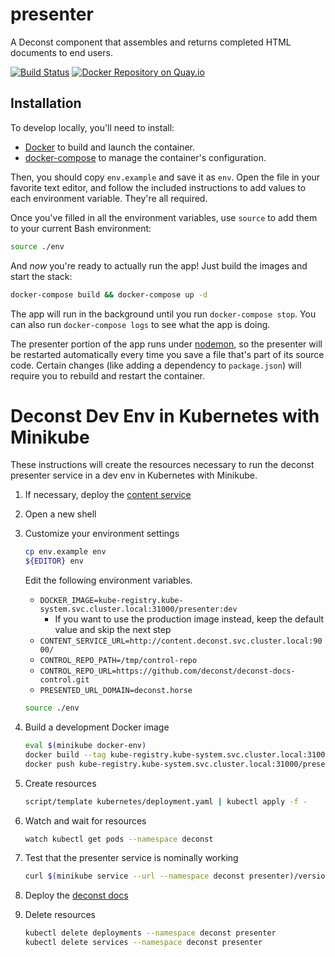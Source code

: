 # presenter

A Deconst component that assembles and returns completed HTML documents to end users.

[![Build Status](https://travis-ci.org/deconst/presenter.svg?branch=master)](https://travis-ci.org/deconst/presenter)
[![Docker Repository on Quay.io](https://quay.io/repository/deconst/presenter/status "Docker Repository on Quay.io")](https://quay.io/repository/deconst/presenter)

## Installation

To develop locally, you'll need to install:

 * [Docker](https://docs.docker.com/installation/#installation) to build and launch the container.
 * [docker-compose](https://docs.docker.com/compose/install/) to manage the container's configuration.

Then, you should copy `env.example` and save it as `env`. Open the file in your favorite text editor, and follow the included instructions to add values to each environment variable. They're all required.

Once you've filled in all the environment variables, use `source` to add them to your current Bash environment:

```bash
source ./env
```
And _now_ you're ready to actually run the app! Just build the images and start the stack:

```bash
docker-compose build && docker-compose up -d
```

The app will run in the background until you run `docker-compose stop`. You can also run `docker-compose logs` to see what the app is doing.

The presenter portion of the app runs under [nodemon](http://nodemon.io/), so the presenter will be restarted automatically every time you save a file that's part of its source code. Certain changes (like adding a dependency to `package.json`) will require you to rebuild and restart the container.

# Deconst Dev Env in Kubernetes with Minikube

These instructions will create the resources necessary to run the deconst presenter service in a dev env in Kubernetes with Minikube.

1. If necessary, deploy the [content service](https://github.com/deconst/content-service#deconst-dev-env-in-kubernetes-with-minikube)

1. Open a new shell

1. Customize your environment settings

    ```bash
    cp env.example env
    ${EDITOR} env
    ```

    Edit the following environment variables.

    * `DOCKER_IMAGE=kube-registry.kube-system.svc.cluster.local:31000/presenter:dev`
      * If you want to use the production image instead, keep the default value and skip the next step
    * `CONTENT_SERVICE_URL=http://content.deconst.svc.cluster.local:9000/`
    * `CONTROL_REPO_PATH=/tmp/control-repo`
    * `CONTROL_REPO_URL=https://github.com/deconst/deconst-docs-control.git`
    * `PRESENTED_URL_DOMAIN=deconst.horse`


    ```bash
    source ./env
    ```

1. Build a development Docker image

    ```bash
    eval $(minikube docker-env)
    docker build --tag kube-registry.kube-system.svc.cluster.local:31000/presenter:dev .
    docker push kube-registry.kube-system.svc.cluster.local:31000/presenter:dev
    ```

1. Create resources

    ```bash
    script/template kubernetes/deployment.yaml | kubectl apply -f -
    ```

1. Watch and wait for resources

    ```bash
    watch kubectl get pods --namespace deconst
    ```

1. Test that the presenter service is nominally working

    ```bash
    curl $(minikube service --url --namespace deconst presenter)/version/
    ```

1. Deploy the [deconst docs](https://github.com/deconst/deconst-docs#deconst-dev-env-in-kubernetes-with-minikube)

1. Delete resources

    ```bash
    kubectl delete deployments --namespace deconst presenter
    kubectl delete services --namespace deconst presenter
    ```
